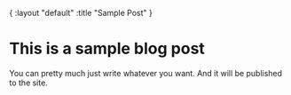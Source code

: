 { :layout "default" 
  :title "Sample Post" }

# This is a sample blog post

You can pretty much just write whatever you want.
And it will be published to the site.
